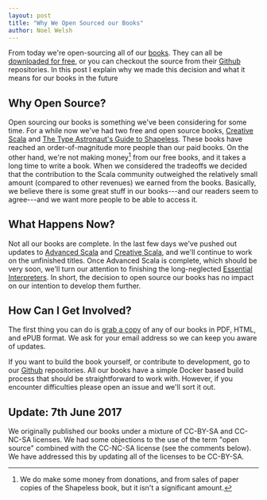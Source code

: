 ```yaml
---
layout: post
title: "Why We Open Sourced our Books"
author: Noel Welsh
---
```


From today we're open-sourcing all of our [books][books].
They can all be [downloaded for free][books],
or you can checkout the source from their [Github][github] repositories.
In this post I explain why we made this decision
and what it means for our books in the future

<!-- break -->

## Why Open Source?

Open sourcing our books is something we've been considering for some time.
For a while now we've had two free and open source books,
[Creative Scala][creative-scala] and [The Type Astronaut's Guide to Shapeless][shapeless].
These books have reached an order-of-magnitude more people than our paid books.
On the other hand, we're not making money[^paper] from our free books, and it takes a long time to write a book.
When we considered the tradeoffs we decided that the contribution to the Scala community
outweighed the relatively small amount (compared to other revenues) we earned from the books.
Basically, we believe there is some great stuff in our books---and our readers
seem to agree---and we want more people to be able to access it.


## What Happens Now?

Not all our books are complete.
In the last few days we've pushed out updates to
[Advanced Scala][advanced-scala] and [Creative Scala][creative-scala],
and we'll continue to work on the unfinished titles.
Once Advanced Scala is complete, which should be very soon,
we'll turn our attention to finishing the long-neglected [Essential Interpreters][essential-interpreters].
In short, the decision to open source our books has no impact on our intention to develop them further.


## How Can I Get Involved?

The first thing you can do is [grab a copy][books] of any of our books in PDF, HTML, and ePUB format.
We ask for your email address so we can keep you aware of updates.

If you want to build the book yourself, or contribute to development, go to our [Github][github] repositories.
All our books have a simple Docker based build process that should be straightforward to work with.
However, if you encounter difficulties please open an issue and we'll sort it out.


## Update: 7th June 2017

We originally published our books under a mixture of CC-BY-SA and CC-NC-SA licenses.
We had some objections to the use of the term "open source"
combined with the CC-NC-SA license (see the comments below).
We have addressed this by updating all of the licenses to be CC-BY-SA.


[books]: http://underscore.io/books/
[github]: https://github.com/search?q=topic%3Abook+org%3Aunderscoreio&type=Repositories
[creative-scala]: http://underscore.io/books/creative-scala/
[advanced-scala]: http://underscore.io/books/advanced-scala/
[shapeless]: http://underscore.io/books/shapeless-guide/
[essential-interpreters]: https://github.com/underscoreio/essential-interpreters

[^paper]: We do make some money from donations, and from sales of paper copies of the Shapeless book, but it isn't a significant amount.
